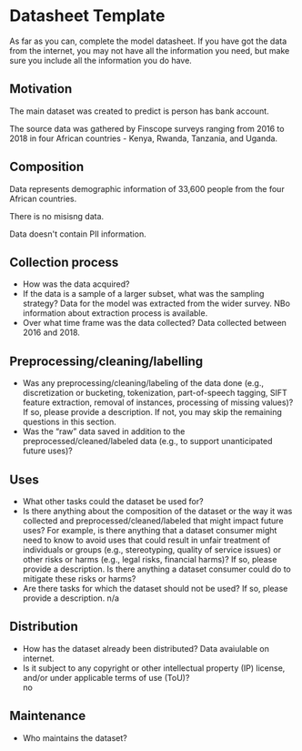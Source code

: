 # Datasheet Template

As far as you can, complete the model datasheet. If you have got the data from the internet, you may not have all the information you need, but make sure you include all the information you do have. 

## Motivation

The main dataset was created to predict is person has bank account.

The source data was gathered by Finscope surveys ranging from 2016 to 2018 in four African countries - Kenya, Rwanda, Tanzania, and Uganda.
 
## Composition

Data represents demographic information of 33,600 people from the four African countries.

There is no misisng data.

Data doesn't contain PII information.

## Collection process

- How was the data acquired? 
- If the data is a sample of a larger subset, what was the sampling strategy? 
Data for the model was extracted from the wider survey. NBo information about extraction process is available.
- Over what time frame was the data collected?
Data collected between 2016 and 2018.

## Preprocessing/cleaning/labelling

- Was any preprocessing/cleaning/labeling of the data done (e.g., discretization or bucketing, tokenization, part-of-speech tagging, SIFT feature extraction, removal of instances, processing of missing values)? If so, please provide a description. If not, you may skip the remaining questions in this section. 
- Was the “raw” data saved in addition to the preprocessed/cleaned/labeled data (e.g., to support unanticipated future uses)? 
 
## Uses

- What other tasks could the dataset be used for? 
- Is there anything about the composition of the dataset or the way it was collected and preprocessed/cleaned/labeled that might impact future uses? For example, is there anything that a dataset consumer might need to know to avoid uses that could result in unfair treatment of individuals or groups (e.g., stereotyping, quality of service issues) or other risks or harms (e.g., legal risks, financial harms)? If so, please provide a description. Is there anything a dataset consumer could do to mitigate these risks or harms? 
- Are there tasks for which the dataset should not be used? If so, please provide a description.
n/a
## Distribution

- How has the dataset already been distributed? 
Data avaiulable on internet.
- Is it subject to any copyright or other intellectual property (IP) license, and/or under applicable terms of use (ToU)?  
no
## Maintenance

- Who maintains the dataset?

